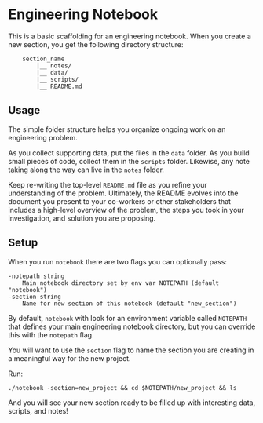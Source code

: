 # Engineering Notebook

This is a basic scaffolding for an engineering notebook. When you create a new section, you get the following directory structure:

```
    section_name
        |__ notes/
        |__ data/
        |__ scripts/
        |__ README.md
```

## Usage

The simple folder structure helps you organize ongoing work on an engineering problem.

As you collect supporting data, put the files in the `data` folder. As you build small pieces of code, collect them in the `scripts` folder. Likewise, any note taking along the way can live in the `notes` folder.

Keep re-writing the top-level `README.md` file as you refine your understanding of the problem. Ultimately, the README evolves into the document you present to your co-workers or other stakeholders that includes a high-level overview of the problem, the steps you took in your investigation, and solution you are proposing.

## Setup

When you run `notebook` there are two flags you can optionally pass:

```
-notepath string
    Main notebook directory set by env var NOTEPATH (default "notebook")
-section string
    Name for new section of this notebook (default "new_section")
```

By default, `notebook` with look for an environment variable called `NOTEPATH` that defines your main engineering notebook directory, but you can override this with the `notepath` flag.

You will want to use the `section` flag to name the section you are creating in a meaningful way for the new project.

Run:

```
./notebook -section=new_project && cd $NOTEPATH/new_project && ls
```

And you will see your new section ready to be filled up with interesting data, scripts, and notes!

